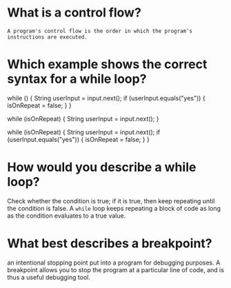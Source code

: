 # What is a control flow?
    A program's control flow is the order in which the program's instructions are executed.
# Which example shows the correct syntax for a while loop?
while () {
    String userInput = input.next();
    if (userInput.equals("yes")) {
        isOnRepeat = false; }
}

while (isOnRepeat) {
    String userInput = input.next();
}

while (isOnRepeat) {
    String userInput = input.next();
    if (userInput.equals("yes")) {
        isOnRepeat = false; }
}
# How would you describe a while loop?
Check whether the condition is true; if it is true, then keep repeating until the condition is false.
A `while` loop keeps repeating a block of code as long as the condition evaluates to a true value.

# What best describes a breakpoint?
an intentional stopping point put into a program for debugging purposes. A breakpoint allows you to stop the program at a particular line of code, and is thus a useful debugging tool.
